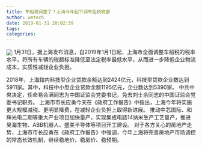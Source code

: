 ```yaml
---
title: 车船税调整了！上海今年起下调车船税税额
author: wetech
date: 2019-01-31 20:02:39
tags: 
categories: 
---
```

 
<!-- more -->
<img align="center" border="0" src="https://imgcdn.yicai.com/uppics/images/2019/01/6a7f295387c29dbd42b5880e73a66264.jpg" />
1月31日，据上海发布消息，自2019年1月1日起，上海市全面调整车船税的税率水平，将所有车辆的税额标准降低至法定税率最低水平，从而进一步降低企业物流成本，实质性减轻企业负担。
 
 
2018年，上海辖内科技型企业贷款余额达到2424亿元，科技型贷款企业数达到5911家。其中，科技中小型企业贷款余额1195亿元，企业数达到5390家。
中共中央决定，任命易会满同志为中国证监会党委书记，免去刘士余同志的中国证监会党委书记职务。
上海市市长应勇今天在《政府工作报告》中指出，上海今年将实施更大规模减税、更明显降费，在减轻企业负担上取得新进展。
推动中芯国际、和辉光电二期等重大产业项目加快量产，实现集成电路14纳米生产工艺量产，推进昊海生物、ABB机器人、盛美半导体等项目开工建设。
对于各方关心的房地产走势，上海市市长应勇在《政府工作报告》中强调，今年上海将完善房地产市场调控的常态长效机制，继续稳地价、稳房价、稳预期。
